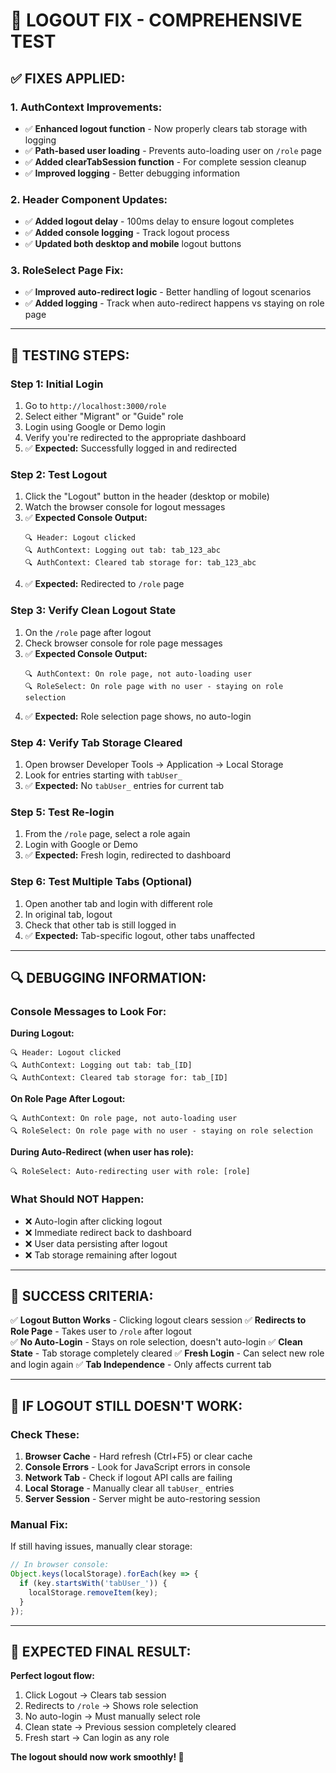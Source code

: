 # 🔧 LOGOUT FIX - COMPREHENSIVE TEST

## ✅ **FIXES APPLIED:**

### **1. AuthContext Improvements:**
- ✅ **Enhanced logout function** - Now properly clears tab storage with logging
- ✅ **Path-based user loading** - Prevents auto-loading user on `/role` page
- ✅ **Added clearTabSession function** - For complete session cleanup
- ✅ **Improved logging** - Better debugging information

### **2. Header Component Updates:**
- ✅ **Added logout delay** - 100ms delay to ensure logout completes
- ✅ **Added console logging** - Track logout process
- ✅ **Updated both desktop and mobile** logout buttons

### **3. RoleSelect Page Fix:**
- ✅ **Improved auto-redirect logic** - Better handling of logout scenarios
- ✅ **Added logging** - Track when auto-redirect happens vs staying on role page

---

## 🧪 **TESTING STEPS:**

### **Step 1: Initial Login**
1. Go to `http://localhost:3000/role`
2. Select either "Migrant" or "Guide" role
3. Login using Google or Demo login
4. Verify you're redirected to the appropriate dashboard
5. ✅ **Expected:** Successfully logged in and redirected

### **Step 2: Test Logout**
1. Click the "Logout" button in the header (desktop or mobile)
2. Watch the browser console for logout messages
3. ✅ **Expected Console Output:**
   ```
   🔍 Header: Logout clicked
   🔍 AuthContext: Logging out tab: tab_123_abc
   🔍 AuthContext: Cleared tab storage for: tab_123_abc
   ```
4. ✅ **Expected:** Redirected to `/role` page

### **Step 3: Verify Clean Logout State**
1. On the `/role` page after logout
2. Check browser console for role page messages
3. ✅ **Expected Console Output:**
   ```
   🔍 AuthContext: On role page, not auto-loading user
   🔍 RoleSelect: On role page with no user - staying on role selection
   ```
4. ✅ **Expected:** Role selection page shows, no auto-login

### **Step 4: Verify Tab Storage Cleared**
1. Open browser Developer Tools → Application → Local Storage
2. Look for entries starting with `tabUser_`
3. ✅ **Expected:** No `tabUser_` entries for current tab

### **Step 5: Test Re-login**
1. From the `/role` page, select a role again
2. Login with Google or Demo
3. ✅ **Expected:** Fresh login, redirected to dashboard

### **Step 6: Test Multiple Tabs (Optional)**
1. Open another tab and login with different role
2. In original tab, logout
3. Check that other tab is still logged in
4. ✅ **Expected:** Tab-specific logout, other tabs unaffected

---

## 🔍 **DEBUGGING INFORMATION:**

### **Console Messages to Look For:**

**During Logout:**
```
🔍 Header: Logout clicked
🔍 AuthContext: Logging out tab: tab_[ID]
🔍 AuthContext: Cleared tab storage for: tab_[ID]
```

**On Role Page After Logout:**
```
🔍 AuthContext: On role page, not auto-loading user
🔍 RoleSelect: On role page with no user - staying on role selection
```

**During Auto-Redirect (when user has role):**
```
🔍 RoleSelect: Auto-redirecting user with role: [role]
```

### **What Should NOT Happen:**
- ❌ Auto-login after clicking logout
- ❌ Immediate redirect back to dashboard
- ❌ User data persisting after logout
- ❌ Tab storage remaining after logout

---

## 🎯 **SUCCESS CRITERIA:**

✅ **Logout Button Works** - Clicking logout clears session
✅ **Redirects to Role Page** - Takes user to `/role` after logout  
✅ **No Auto-Login** - Stays on role selection, doesn't auto-login
✅ **Clean State** - Tab storage completely cleared
✅ **Fresh Login** - Can select new role and login again
✅ **Tab Independence** - Only affects current tab

---

## 🚨 **IF LOGOUT STILL DOESN'T WORK:**

### **Check These:**
1. **Browser Cache** - Hard refresh (Ctrl+F5) or clear cache
2. **Console Errors** - Look for JavaScript errors in console
3. **Network Tab** - Check if logout API calls are failing
4. **Local Storage** - Manually clear all `tabUser_` entries
5. **Server Session** - Server might be auto-restoring session

### **Manual Fix:**
If still having issues, manually clear storage:
```javascript
// In browser console:
Object.keys(localStorage).forEach(key => {
  if (key.startsWith('tabUser_')) {
    localStorage.removeItem(key);
  }
});
```

---

## 🎉 **EXPECTED FINAL RESULT:**

**Perfect logout flow:**
1. Click Logout → Clears tab session
2. Redirects to `/role` → Shows role selection
3. No auto-login → Must manually select role
4. Clean state → Previous session completely cleared
5. Fresh start → Can login as any role

**The logout should now work smoothly! 🚀**
